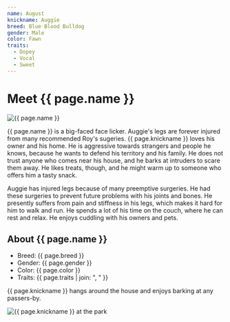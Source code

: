 ```yaml
---
name: August
knickname: Auggie
breed: Blue Blood Bulldog
gender: Male
color: Fawn
traits:
  - Dopey
  - Vocal
  - Sweet
---
```


# Meet {{ page.name }}

![{{ page.name }}](/assests/images/auggie-photo.jpg)

{{ page.name }} is a big-faced face licker.  Auggie's legs are forever injured from many recommended Roy's sugeries.  {{ page.knickname }} loves his owner and his home. He is aggressive towards strangers and people he knows, because he wants to defend his territory and his family. He does not trust anyone who comes near his house, and he barks at intruders to scare them away. He likes treats, though, and he might warm up to someone who offers him a tasty snack.

Auggie has injured legs because of many preemptive surgeries. He had these surgeries to prevent future problems with his joints and bones. He presently suffers from pain and stiffness in his legs, which makes it hard for him to walk and run. He spends a lot of his time on the couch, where he can rest and relax. He enjoys cuddling with his owners and pets.

## About {{ page.name }}

- Breed: {{ page.breed }}
- Gender: {{ page.gender }}
- Color: {{ page.color }}
- Traits: {{ page.traits | join: ", " }}

{{ page.knickname }} hangs around the house and enjoys barking at any passers-by.

![{{ page.knickname }} at the park](/path/to/auggie-action-photo.jpg)



